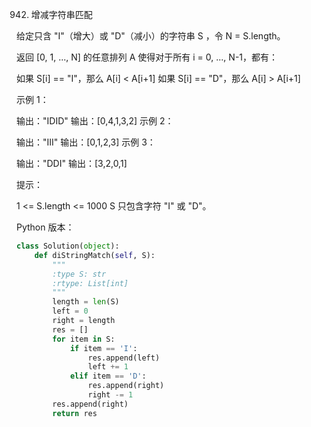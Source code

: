 942. 增减字符串匹配

给定只含 "I"（增大）或 "D"（减小）的字符串 S ，令 N = S.length。

返回 [0, 1, ..., N] 的任意排列 A 使得对于所有 i = 0, ..., N-1，都有：

如果 S[i] == "I"，那么 A[i] < A[i+1]
如果 S[i] == "D"，那么 A[i] > A[i+1]
 

示例 1：

输出："IDID"
输出：[0,4,1,3,2]
示例 2：

输出："III"
输出：[0,1,2,3]
示例 3：

输出："DDI"
输出：[3,2,0,1]
 

提示：

1 <= S.length <= 1000
S 只包含字符 "I" 或 "D"。

Python 版本：

```python
class Solution(object):
    def diStringMatch(self, S):
        """
        :type S: str
        :rtype: List[int]
        """
        length = len(S)
        left = 0
        right = length
        res = []
        for item in S:
            if item == 'I':
                res.append(left)
                left += 1
            elif item == 'D':
                res.append(right)
                right -= 1
        res.append(right)
        return res
```